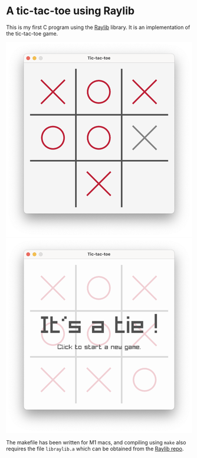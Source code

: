 # A tic-tac-toe using Raylib

This is my first C program using the [Raylib](https://www.raylib.com/) library. It is an implementation of the tic-tac-toe game.

![game](/screenshots/game.png) ![tie](/screenshots/tie.png)

The makefile has been written for M1 macs, and compiling using `make` also requires the file `libraylib.a` which can be obtained from the [Raylib repo](https://github.com/raysan5/raylib).